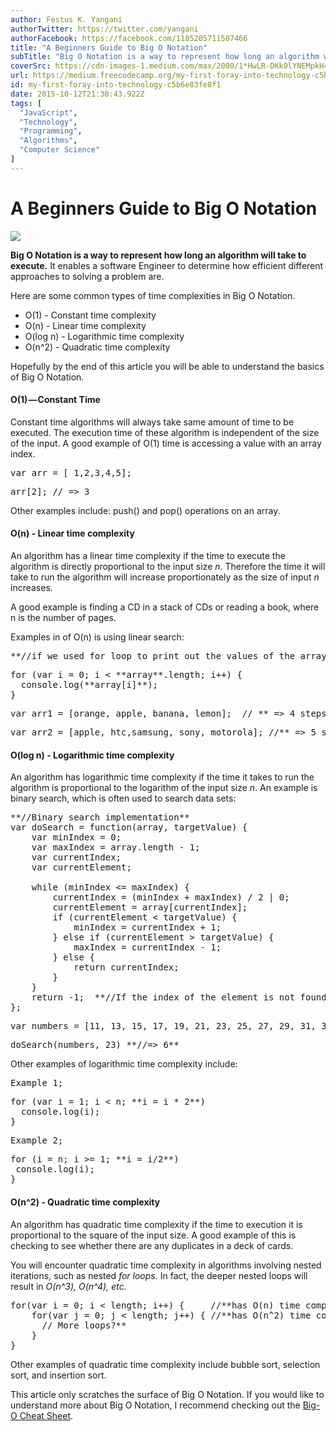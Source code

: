 ```yaml
---
author: Festus K. Yangani
authorTwitter: https://twitter.com/yangani
authorFacebook: https://facebook.com/1185205711507466
title: "A Beginners Guide to Big O Notation"
subTitle: "Big O Notation is a way to represent how long an algorithm will take to execute. It enables a software Engineer to determine how efficien..."
coverSrc: https://cdn-images-1.medium.com/max/2000/1*HwLR-DKk0lYNEMpkH475kg.png
url: https://medium.freecodecamp.org/my-first-foray-into-technology-c5b6e83fe8f1
id: my-first-foray-into-technology-c5b6e83fe8f1
date: 2015-10-12T21:30:43.922Z
tags: [
  "JavaScript",
  "Technology",
  "Programming",
  "Algorithms",
  "Computer Science"
]
---
```

# A Beginners Guide to Big O Notation







![](https://cdn-images-1.medium.com/max/2000/1*HwLR-DKk0lYNEMpkH475kg.png)







**Big O Notation is a way to represent how long an algorithm will take to execute.** It enables a software Engineer to determine how efficient different approaches to solving a problem are.

Here are some common types of time complexities in Big O Notation.

*   O(1) - Constant time complexity
*   O(n) - Linear time complexity
*   O(log n) - Logarithmic time complexity
*   O(n^2) - Quadratic time complexity

Hopefully by the end of this article you will be able to understand the basics of Big O Notation.

#### O(1) — Constant Time

Constant time algorithms will always take same amount of time to be executed. The execution time of these algorithm is independent of the size of the input. A good example of O(1) time is accessing a value with an array index.

<pre name="05b9" id="05b9" class="graf graf--pre graf-after--p">var arr = [ 1,2,3,4,5];</pre>

<pre name="01c1" id="01c1" class="graf graf--pre graf-after--pre">arr[2]; // => 3</pre>

Other examples include: push() and pop() operations on an array.

#### O(n) - Linear time complexity

An algorithm has a linear time complexity if the time to execute the algorithm is directly proportional to the input size _n_. Therefore the time it will take to run the algorithm will increase proportionately as the size of input _n_ increases.

A good example is finding a CD in a stack of CDs or reading a book, where n is the number of pages.

Examples in of O(n) is using linear search:

<pre name="1655" id="1655" class="graf graf--pre graf-after--p">**//if we used for loop to print out the values of the arrays**</pre>

<pre name="274c" id="274c" class="graf graf--pre graf-after--pre">for (var i = 0; i < **array**.length; i++) {  
  console.log(**array[i]**);  
}</pre>

<pre name="5dba" id="5dba" class="graf graf--pre graf-after--pre">var arr1 = [orange, apple, banana, lemon]; _//_**_=> 4 steps_**</pre>

<pre name="f123" id="f123" class="graf graf--pre graf-after--pre">var arr2 = [apple, htc,samsung, sony, motorola]; //**_=> 5 steps_**</pre>

#### O(log n) - Logarithmic time complexity

An algorithm has logarithmic time complexity if the time it takes to run the algorithm is proportional to the logarithm of the input size _n_. An example is binary search, which is often used to search data sets:

<pre name="fdd8" id="fdd8" class="graf graf--pre graf-after--p">**//Binary search implementation**   
var doSearch = function(array, targetValue) {  
    var minIndex = 0;  
    var maxIndex = array.length - 1;  
    var currentIndex;  
    var currentElement;  

    while (minIndex <= maxIndex) {  
        currentIndex = (minIndex + maxIndex) / 2 | 0;  
        currentElement = array[currentIndex];  
        if (currentElement < targetValue) {  
            minIndex = currentIndex + 1;  
        } else if (currentElement > targetValue) {  
            maxIndex = currentIndex - 1;  
        } else {  
            return currentIndex;  
        }  
    }  
    return -1;  **//If the index of the element is not found.**  
};</pre>

<pre name="afbf" id="afbf" class="graf graf--pre graf-after--pre">var numbers = [11, 13, 15, 17, 19, 21, 23, 25, 27, 29, 31, 33];</pre>

<pre name="985e" id="985e" class="graf graf--pre graf-after--pre">doSearch(numbers, 23) **//=> 6**</pre>

Other examples of logarithmic time complexity include:

<pre name="f24c" id="f24c" class="graf graf--pre graf-after--p">Example 1;</pre>

<pre name="261b" id="261b" class="graf graf--pre graf-after--pre">for (var i = 1; i < n; **i = i * 2**)  
  console.log(i);  
}</pre>

<pre name="a8f6" id="a8f6" class="graf graf--pre graf-after--pre">Example 2;</pre>

<pre name="93f7" id="93f7" class="graf graf--pre graf-after--pre">for (i = n; i >= 1; **i = i/2**)  
 console.log(i);  
}</pre>

#### O(n^2) - Quadratic time complexity

An algorithm has quadratic time complexity if the time to execution it is proportional to the square of the input size. A good example of this is checking to see whether there are any duplicates in a deck of cards.

You will encounter quadratic time complexity in algorithms involving nested iterations, such as nested _for loops._ In fact, the deeper nested loops will result in _O(n^3), O(n^4), etc._

<pre name="067c" id="067c" class="graf graf--pre graf-after--p">for(var i = 0; i < length; i++) {     //**has O(n) time complexity**  
    for(var j = 0; j < length; j++) { //**has O(n^2) time complexity  
      // More loops?**  
    }  
}</pre>

Other examples of quadratic time complexity include bubble sort, selection sort, and insertion sort.

This article only scratches the surface of Big O Notation. If you would like to understand more about Big O Notation, I recommend checking out the [Big-O Cheat Sheet](http://bigocheatsheet.com/).









